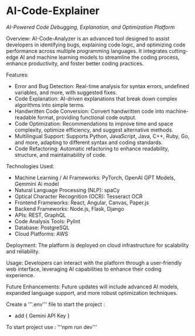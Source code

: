 AI-Code-Explainer
=

*AI-Powered Code Debugging, Explanation, and Optimization Platform*

Overview:
AI-Code-Analyzer is an advanced tool designed to assist developers in identifying bugs, explaining code logic, and optimizing code performance across multiple programming languages. It integrates cutting-edge AI and machine learning models to streamline the coding process, enhance productivity, and foster better coding practices.

Features:

- Error and Bug Detection: Real-time analysis for syntax errors, undefined variables, and more, with suggested fixes.
- Code Explanation: AI-driven explanations that break down complex algorithms into simple terms.
- Handwritten Code Conversion: Convert handwritten code into machine-readable format, providing functional code output.
- Code Optimization: Recommendations to improve time and space complexity, optimize efficiency, and suggest alternative methods.
- Multilingual Support: Supports Python, JavaScript, Java, C++, Ruby, Go, and more, adapting to different syntax and coding standards.
- Code Refactoring: Automatic refactoring to enhance readability, structure, and maintainability of code.

Technologies Used:

- Machine Learning / AI Frameworks: PyTorch, OpenAI GPT Models, Gemmini Ai model
- Natural Language Processing (NLP): spaCy
- Optical Character Recognition (OCR): Tesseract OCR
- Frontend Frameworks: React, Angular, Canvas, Paper.js
- Backend Frameworks: Node.js, Flask, Django
- APIs: REST, GraphQL
- Code Analysis Tools: Pylint
- Database: PostgreSQL
- Cloud Platforms: AWS

Deployment:
The platform is deployed on cloud infrastructure for scalability and reliability.

Usage:
Developers can interact with the platform through a user-friendly web interface, leveraging AI capabilities to enhance their coding experience.

Future Enhancements:
Future updates will include advanced AI models, expanded language support, and more robust optimization techniques.

Create a '''.env''' file to start the project :
- add { Gemini API Key }

To start project use :
'''npm run dev'''
